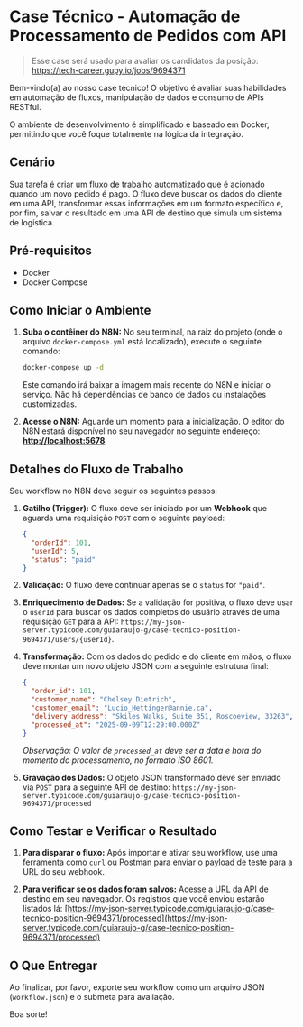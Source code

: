 # Case Técnico - Automação de Processamento de Pedidos com API
> Esse case será usado para avaliar os candidatos da posição: https://tech-career.gupy.io/jobs/9694371

Bem-vindo(a) ao nosso case técnico! O objetivo é avaliar suas habilidades em automação de fluxos, manipulação de dados e consumo de APIs RESTful.

O ambiente de desenvolvimento é simplificado e baseado em Docker, permitindo que você foque totalmente na lógica da integração.

## Cenário

Sua tarefa é criar um fluxo de trabalho automatizado que é acionado quando um novo pedido é pago. O fluxo deve buscar os dados do cliente em uma API, transformar essas informações em um formato específico e, por fim, salvar o resultado em uma API de destino que simula um sistema de logística.

## Pré-requisitos

- Docker
- Docker Compose

## Como Iniciar o Ambiente

1.  **Suba o contêiner do N8N:**
    No seu terminal, na raiz do projeto (onde o arquivo `docker-compose.yml` está localizado), execute o seguinte comando:

    ```bash
    docker-compose up -d
    ```
    Este comando irá baixar a imagem mais recente do N8N e iniciar o serviço. Não há dependências de banco de dados ou instalações customizadas.

2.  **Acesse o N8N:**
    Aguarde um momento para a inicialização. O editor do N8N estará disponível no seu navegador no seguinte endereço:
    [**http://localhost:5678**](http://localhost:5678)

## Detalhes do Fluxo de Trabalho

Seu workflow no N8N deve seguir os seguintes passos:

1.  **Gatilho (Trigger):** O fluxo deve ser iniciado por um **Webhook** que aguarda uma requisição `POST` com o seguinte payload:
    ```json
    {
      "orderId": 101,
      "userId": 5,
      "status": "paid"
    }
    ```

2.  **Validação:** O fluxo deve continuar apenas se o `status` for `"paid"`.

3.  **Enriquecimento de Dados:** Se a validação for positiva, o fluxo deve usar o `userId` para buscar os dados completos do usuário através de uma requisição `GET` para a API: `https://my-json-server.typicode.com/guiaraujo-g/case-tecnico-position-9694371/users/{userId}`.

4.  **Transformação:** Com os dados do pedido e do cliente em mãos, o fluxo deve montar um novo objeto JSON com a seguinte estrutura final:
    ```json
    {
      "order_id": 101,
      "customer_name": "Chelsey Dietrich",
      "customer_email": "Lucio_Hettinger@annie.ca",
      "delivery_address": "Skiles Walks, Suite 351, Roscoeview, 33263",
      "processed_at": "2025-09-09T12:29:00.000Z"
    }
    ```
    *Observação: O valor de `processed_at` deve ser a data e hora do momento do processamento, no formato ISO 8601.*

5.  **Gravação dos Dados:** O objeto JSON transformado deve ser enviado via `POST` para a seguinte API de destino:
    `https://my-json-server.typicode.com/guiaraujo-g/case-tecnico-position-9694371/processed`

## Como Testar e Verificar o Resultado

1.  **Para disparar o fluxo:** Após importar e ativar seu workflow, use uma ferramenta como `curl` ou Postman para enviar o payload de teste para a URL do seu webhook.

2.  **Para verificar se os dados foram salvos:** Acesse a URL da API de destino em seu navegador. Os registros que você enviou estarão listados lá:
    [https://my-json-server.typicode.com/guiaraujo-g/case-tecnico-position-9694371/processed](https://my-json-server.typicode.com/guiaraujo-g/case-tecnico-position-9694371/processed)

## O Que Entregar

Ao finalizar, por favor, exporte seu workflow como um arquivo JSON (`workflow.json`) e o submeta para avaliação.

Boa sorte!